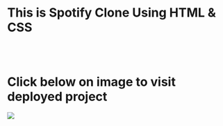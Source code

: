 # This is Spotify Clone Using HTML & CSS
<br> <br>
<h1>Click below on image to visit deployed project</h1>
<a src="https://coder-chitra.github.io/SpotifyClone/"> <img src="https://play-lh.googleusercontent.com/eN0IexSzxpUDMfFtm-OyM-nNs44Y74Q3k51bxAMhTvrTnuA4OGnTi_fodN4cl-XxDQc" height:3rem/> </a>
